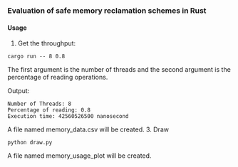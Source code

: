 ### Evaluation of safe memory reclamation schemes in Rust

#### Usage
1. Get the throughput:
```
cargo run -- 8 0.8
```
The first argument is the number of threads and the second argument is the percentage of reading operations.

Output:
```
Number of Threads: 8
Percentage of reading: 0.8
Execution time: 42560526500 nanosecond
```
A file named memory_data.csv will be created. 
3. Draw
```
python draw.py
```
A file named memory_usage_plot will be created.